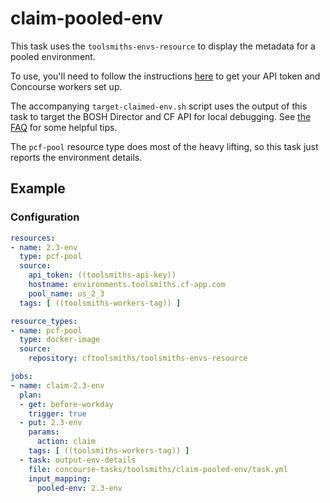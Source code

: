 # claim-pooled-env

This task uses the `toolsmiths-envs-resource` to display the metadata for a pooled environment.

To use, you'll need to follow the instructions [here](toolsmiths-onboarding) to get your API token and Concourse workers set up.

The accompanying `target-claimed-env.sh` script uses the output of this task to target the BOSH Director and CF API for local debugging. See [the FAQ](toolsmiths-faq) for some helpful tips.

The `pcf-pool` resource type does most of the heavy lifting, so this task just reports the environment details.

## Example

### Configuration

```yaml
resources:
- name: 2.3-env
  type: pcf-pool
  source:
    api_token: ((toolsmiths-api-key))
    hostname: environments.toolsmiths.cf-app.com
    pool_name: us_2_3
  tags: [ ((toolsmiths-workers-tag)) ]

resource_types:
- name: pcf-pool
  type: docker-image
  source:
    repository: cftoolsmiths/toolsmiths-envs-resource

jobs:
- name: claim-2.3-env
  plan:
  - get: before-workday
    trigger: true
  - put: 2.3-env
    params:
      action: claim
    tags: [ ((toolsmiths-workers-tag)) ]
  - task: output-env-details
    file: concourse-tasks/toolsmiths/claim-pooled-env/task.yml
    input_mapping:
      pooled-env: 2.3-env
```

[toolsmiths-onboarding]:  https://docs.google.com/document/d/1afCL7hgFeQ61orx6Z5bP49xauE753n5eSZPuO5bWJeY/edit#heading=h.rzx8m9ypluky
[toolsmiths-faq]:         https://environments.toolsmiths.cf-app.com/faq
